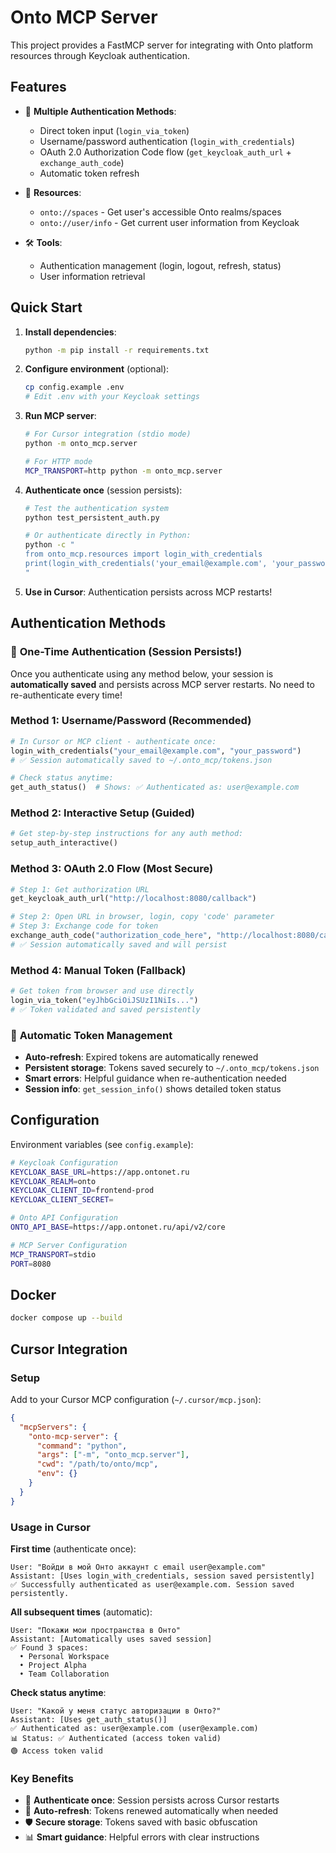 # Onto MCP Server

This project provides a FastMCP server for integrating with Onto platform resources through Keycloak authentication.

## Features

- 🔐 **Multiple Authentication Methods**:
  - Direct token input (`login_via_token`)
  - Username/password authentication (`login_with_credentials`)
  - OAuth 2.0 Authorization Code flow (`get_keycloak_auth_url` + `exchange_auth_code`)
  - Automatic token refresh

- 📁 **Resources**:
  - `onto://spaces` - Get user's accessible Onto realms/spaces
  - `onto://user/info` - Get current user information from Keycloak

- 🛠️ **Tools**:
  - Authentication management (login, logout, refresh, status)
  - User information retrieval

## Quick Start

1. **Install dependencies**:
   ```bash
   python -m pip install -r requirements.txt
   ```

2. **Configure environment** (optional):
   ```bash
   cp config.example .env
   # Edit .env with your Keycloak settings
   ```

3. **Run MCP server**:
   ```bash
   # For Cursor integration (stdio mode)
   python -m onto_mcp.server
   
   # For HTTP mode
   MCP_TRANSPORT=http python -m onto_mcp.server
   ```

4. **Authenticate once** (session persists):
   ```bash
   # Test the authentication system
   python test_persistent_auth.py
   
   # Or authenticate directly in Python:
   python -c "
   from onto_mcp.resources import login_with_credentials
   print(login_with_credentials('your_email@example.com', 'your_password'))
   "
   ```

5. **Use in Cursor**: Authentication persists across MCP restarts!

## Authentication Methods

### 🚀 **One-Time Authentication** (Session Persists!)

Once you authenticate using any method below, your session is **automatically saved** and persists across MCP server restarts. No need to re-authenticate every time!

### Method 1: Username/Password (Recommended)
```python
# In Cursor or MCP client - authenticate once:
login_with_credentials("your_email@example.com", "your_password")
# ✅ Session automatically saved to ~/.onto_mcp/tokens.json

# Check status anytime:
get_auth_status()  # Shows: ✅ Authenticated as: user@example.com
```

### Method 2: Interactive Setup (Guided)
```python
# Get step-by-step instructions for any auth method:
setup_auth_interactive()
```

### Method 3: OAuth 2.0 Flow (Most Secure)
```python
# Step 1: Get authorization URL
get_keycloak_auth_url("http://localhost:8080/callback")

# Step 2: Open URL in browser, login, copy 'code' parameter
# Step 3: Exchange code for token
exchange_auth_code("authorization_code_here", "http://localhost:8080/callback")
# ✅ Session automatically saved and will persist
```

### Method 4: Manual Token (Fallback)
```python
# Get token from browser and use directly
login_via_token("eyJhbGciOiJSUzI1NiIs...")
# ✅ Token validated and saved persistently
```

### 🔄 **Automatic Token Management**
- **Auto-refresh**: Expired tokens are automatically renewed
- **Persistent storage**: Tokens saved securely to `~/.onto_mcp/tokens.json`
- **Smart errors**: Helpful guidance when re-authentication needed
- **Session info**: `get_session_info()` shows detailed token status

## Configuration

Environment variables (see `config.example`):

```bash
# Keycloak Configuration
KEYCLOAK_BASE_URL=https://app.ontonet.ru
KEYCLOAK_REALM=onto
KEYCLOAK_CLIENT_ID=frontend-prod
KEYCLOAK_CLIENT_SECRET=

# Onto API Configuration  
ONTO_API_BASE=https://app.ontonet.ru/api/v2/core

# MCP Server Configuration
MCP_TRANSPORT=stdio
PORT=8080
```

## Docker

```bash
docker compose up --build
```

## Cursor Integration

### Setup
Add to your Cursor MCP configuration (`~/.cursor/mcp.json`):

```json
{
  "mcpServers": {
    "onto-mcp-server": {
      "command": "python",
      "args": ["-m", "onto_mcp.server"],
      "cwd": "/path/to/onto/mcp",
      "env": {}
    }
  }
}
```

### Usage in Cursor

**First time** (authenticate once):
```
User: "Войди в мой Онто аккаунт с email user@example.com"
Assistant: [Uses login_with_credentials, session saved persistently]
✅ Successfully authenticated as user@example.com. Session saved persistently.
```

**All subsequent times** (automatic):
```
User: "Покажи мои пространства в Онто"
Assistant: [Automatically uses saved session]
✅ Found 3 spaces:
  • Personal Workspace
  • Project Alpha  
  • Team Collaboration
```

**Check status anytime**:
```
User: "Какой у меня статус авторизации в Онто?"
Assistant: [Uses get_auth_status()]
✅ Authenticated as: user@example.com (user@example.com)
📊 Status: ✅ Authenticated (access token valid)
🟢 Access token valid
```

### Key Benefits
- 🔐 **Authenticate once**: Session persists across Cursor restarts
- 🔄 **Auto-refresh**: Tokens renewed automatically when needed
- 🛡️ **Secure storage**: Tokens saved with basic obfuscation
- 📊 **Smart guidance**: Helpful errors with clear instructions
